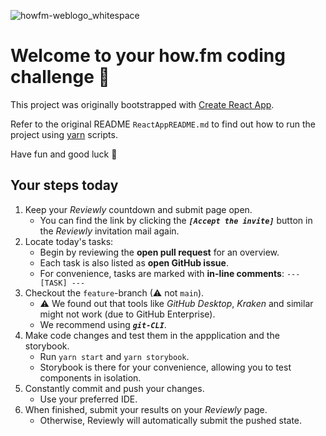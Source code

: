 ![howfm-weblogo_whitespace](https://user-images.githubusercontent.com/1236319/223379116-01e04545-4d4a-4296-8e1e-c155ea2ed1f8.svg)

# Welcome to your how.fm coding challenge :wave:

This project was originally bootstrapped with [Create React App](https://github.com/facebook/create-react-app).

Refer to the original README `ReactAppREADME.md` to find out how to run the project using [yarn](https://yarnpkg.com/) scripts.

Have fun and good luck :dizzy:

## Your steps today

1. Keep your _Reviewly_ countdown and submit page open.
   - You can find the link by clicking the _**`[Accept the invite]`**_ button in the _Reviewly_ invitation mail again.
2. Locate today's tasks:
   - Begin by reviewing the **open pull request** for an overview.
   - Each task is also listed as **open GitHub issue**.
   - For convenience, tasks are marked with **in-line comments**: `--- [TASK] ---`
3. Checkout the `feature`-branch (⚠ not `main`).
   - ⚠ We found out that tools like _GitHub Desktop_, _Kraken_ and similar might not work (due to GitHub Enterprise).
   - We recommend using _**`git-CLI`**_.
4. Make code changes and test them in the appplication and the storybook.
   - Run `yarn start` and `yarn storybook`.
   - Storybook is there for your convenience, allowing you to test components in isolation.
6. Constantly commit and push your changes.
   - Use your preferred IDE.
7. When finished, submit your results on your _Reviewly_ page.
   - Otherwise, Reviewly will automatically submit the pushed state.
